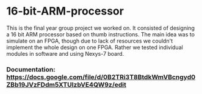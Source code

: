 # 16-bit-ARM-processor
This is the final year group project we worked on. It consisted of designing a 16 bit ARM processor based on thumb instructions. The main idea was to simulate on an FPGA, though due to lack of resources we couldn't implement the whole design on one FPGA. Rather we tested individual modules in software and using Nexys-7 board. 


### Documentation: https://docs.google.com/file/d/0B2TRi3T8BtdkWmVBcngyd0ZBb19JVzFDdm5XTUIzbVE4QW9z/edit
